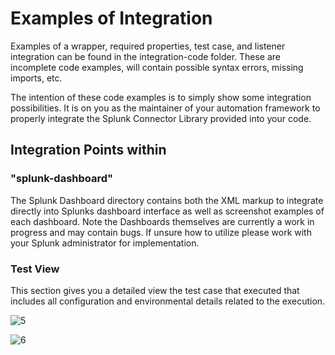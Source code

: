 <h1>Examples of Integration</h1>

Examples of a wrapper, required properties, test case, and listener integration can be found in the integration-code folder. These are incomplete code examples, will contain possible syntax errors, missing imports, etc.

The intention of these code examples is to simply show some integration possibilities. It is on you as the maintainer of your automation framework to properly integrate the Splunk Connector Library provided into your code.

<h2>Integration Points within <integration-examples> </h2>

<h3>"splunk-dashboard"</h1>
The Splunk Dashboard directory contains both the XML markup to integrate directly into Splunks dashboard interface as well as screenshot examples of each dashboard.  Note the Dashboards themselves are currently a work in progress and may contain bugs.  If unsure how to utilize please work with your Splunk administrator for implementation.

<h3>Test View</h3>

This section gives you a detailed view the test case that executed that includes all configuration and environmental details related to the execution.

![5](https://github.com/undertow1984/SplunkAutomationFrameworkIntegration/assets/12835715/b39d5dfb-49da-40b5-8ab7-211ef5314449) <br>

![6](https://github.com/undertow1984/SplunkAutomationFrameworkIntegration/assets/12835715/047f0555-9332-4952-9e61-de4504b4b143)
<br>

